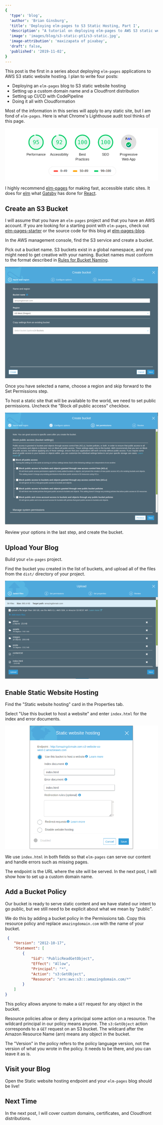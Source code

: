 ```yaml
---
{
  'type': 'blog',
  'author': 'Brian Ginsburg',
  'title': 'Deploying elm-pages to S3 Static Hosting, Part I',
  'description': "A tutorial on deploying elm-pages to AWS S3 static website hosting.",
  'image': 'images/blog/s3-static-pt1/s3-static.jpg',
  'image-attribution': 'maxizapata of pixabay',
  'draft': false,
  'published': '2019-11-02',
}
---
```


This post is the first in a series about deploying `elm-pages` applications to
AWS S3 static website hosting. I plan to write four posts:

- Deploying an `elm-pages` blog to S3 static website hosting
- Setting up a custom domain name and a Cloudfront distribution
- Setting up CI/CD with CodePipeline
- Doing it all with Cloudformation

Most of the information in this series will apply to any static site, but I am
fond of `elm-pages`. Here is what Chrome's Lighthouse audit tool thinks of this
page.

![Lighthouse report](/images/blog/s3-static-pt1/lighthouse.png)

I highly recommend [elm-pages](https://github.com/dillonkearns/elm-pages) for
making fast, accessible static sites. It does for [elm](https://elm-lang.org/)
what [Gatsby](https://www.gatsbyjs.org/) has done for
[React](https://reactjs.org/).

## Create an S3 Bucket

I will assume that you have an `elm-pages` project and that you have an AWS
account. If you are looking for a starting point with `elm-pages`, check out
[elm-pages-starter](https://github.com/dillonkearns/elm-pages-starter) or the
source code for this blog at
[elm-pages-blog](https://github.com/bgins/elm-pages-blog).

In the AWS management console, find the S3 service and create a bucket.

Pick out a bucket name. S3 buckets exist in a global namespace, and you might
need to get creative with your naming. Bucket names must conform to the format
described in [Rules for Bucket
Naming](https://docs.aws.amazon.com/AmazonS3/latest/dev/BucketRestrictions.html#bucketnamingrules).

![Good bucket name](/images/blog/s3-static-pt1/good-bucket-name.png) 

Once you have selected a name, choose a region and skip forward to the Set
Permissions step.

To host a static site that will be available to the world, we need to set public
permissions. Uncheck the "Block *all* public access" checkbox.

![Set public access](/images/blog/s3-static-pt1/public-access.png) 

Review your options in the last step, and create the bucket.

## Upload Your Blog

Build your `elm-pages` project. 

Find the bucket you created in the list of buckets, and upload all of the files
from the `dist/` directory of your project.

![Set public access](/images/blog/s3-static-pt1/upload.png) 


## Enable Static Website Hosting

Find the "Static website hosting" card in the Properties tab. 

Select "Use this bucket to host a website" and enter `index.html` for the index
and error documents.

![Set public access](/images/blog/s3-static-pt1/static-hosting.png) 

We use `index.html` in both fields so that `elm-pages` can serve our content and
handle errors such as missing pages.

The endpoint is the URL where the site will be served. In the next post, I will
show how to set up a custom domain name.

## Add a Bucket Policy

Our bucket is ready to serve static content and we have stated our intent to go
public, but we still need to be explicit about what we mean by "public".

We do this by adding a bucket policy in the Permissions tab. Copy this resource
policy and replace `amazingdomain.com` with the name of your bucket.

```json
 {
    "Version": "2012-10-17",
    "Statement": [
        {
            "Sid": "PublicReadGetObject",
            "Effect": "Allow",
            "Principal": "*",
            "Action": "s3:GetObject",
            "Resource": "arn:aws:s3:::amazingdomain.com/*"
        }
    ]
}
```

This policy allows anyone to make a `GET` request for any object in the bucket.

Resource policies allow or deny a principal some action on a resource. The
wildcard principal in our policy means anyone. The `s3:GetObject` action
corresponds to a `GET` request on an S3 bucket. The wildcard after the Amazon
Resource Name (arn) means any object in the bucket.

The "Version" in the policy refers to the policy language version, not the
version of what you wrote in the policy. It needs to be there, and you can leave
it as is.

## Visit your Blog

Open the Static website hosting endpoint and your `elm-pages` blog should be
live!

## Next Time

In the next post, I will cover custom domains, certificates, and Cloudfront
distributions.
